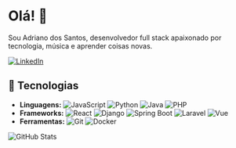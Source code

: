 # Olá! 👋
Sou Adriano dos Santos, desenvolvedor full stack apaixonado por tecnologia, música e aprender coisas novas.

[![LinkedIn](https://img.shields.io/badge/LinkedIn-Adriano-blue?style=flat-square&logo=linkedin)](https://linkedin.com/in/adriano-silva13)

## 🌟 Tecnologias
- **Linguagens:** ![JavaScript](https://img.shields.io/badge/-JavaScript-yellow?logo=javascript) ![Python](https://img.shields.io/badge/-Python-blue?logo=python) ![Java](https://img.shields.io/badge/-Java-red?logo=java) ![PHP](https://img.shields.io/badge/-PHP-777BB4?logo=php)
- **Frameworks:** ![React](https://img.shields.io/badge/-React-blue?logo=react) ![Django](https://img.shields.io/badge/-Django-green?logo=django) ![Spring Boot](https://img.shields.io/badge/-Spring%20Boot-brightgreen?logo=spring) ![Laravel](https://img.shields.io/badge/-Laravel-FF2D20?logo=laravel) ![Vue](https://img.shields.io/badge/-Vue.js-4FC08D?logo=vue.js)
- **Ferramentas:** ![Git](https://img.shields.io/badge/-Git-orange?logo=git) ![Docker](https://img.shields.io/badge/-Docker-blue?logo=docker)

![GitHub Stats](https://github-readme-stats.vercel.app/api?username=Bumpy131&show_icons=true&theme=radical)
